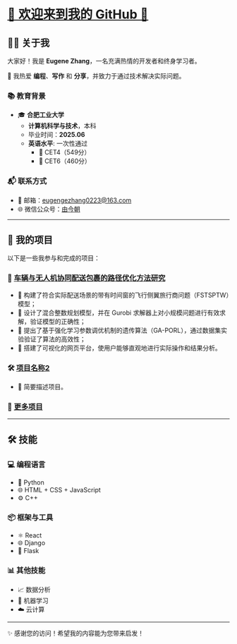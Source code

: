# [🌟 欢迎来到我的 GitHub 👋](https://github.com/eugenezhang0223)

## 👨‍💻 关于我

大家好！我是 **Eugene Zhang**，一名充满热情的开发者和终身学习者。

🎯 我热爱 **编程**、**写作** 和 **分享**，并致力于通过技术解决实际问题。

### 📚 教育背景

- 🎓 **合肥工业大学**
  - **计算机科学与技术**，本科
  - 毕业时间：**2025.06**
  - **英语水平**: 一次性通过
    - 📝 CET4（549分）
    - 📝 CET6（460分）

### 📬 联系方式

- 📧 邮箱：[eugengezhang0223@163.com](mailto:eugengezhang0223@163.com)
- 🌐 微信公众号：[由今朝](https://mp.weixin.qq.com/mp/profile_ext?action=home&__biz=Mzg4MzcxMjIzMQ==)

---

## 💼 我的项目

以下是一些我参与和完成的项目：

### 🚀 **[车辆与无人机协同配送包裹的路径优化方法研究](https://github.com/eugenezhang0223/VehicleDroneCollabDeliveryOptimization)**

- 🔹 构建了符合实际配送场景的带有时间窗的飞行侧翼旅行商问题（FSTSPTW）模型；
- 🔹 设计了混合整数规划模型，并在 Gurobi 求解器上对小规模问题进行有效求解，验证模型的正确性；
- 🔹 提出了基于强化学习参数调优机制的遗传算法（GA-PORL），通过数据集实验验证了算法的高效性；
- 🔹 搭建了可视化的网页平台，使用户能够直观地进行实际操作和结果分析。

### 🛠️ **[项目名称2](https://github.com/your-repo2)**
- 🌟 简要描述项目。

### 🔗 [更多项目](https://github.com/your-profile?tab=repositories)

---

## 🛠️ 技能

### 💻 编程语言

- 🐍 Python
- 🌐 HTML + CSS + JavaScript
- ⚙️ C++

### 📦 框架与工具

- ⚛️ React
- 🌐 Django
- 🔧 Flask

### 📊 其他技能

- 📈 数据分析
- 🤖 机器学习
- ☁️ 云计算

---

✨ 感谢您的访问！希望我的内容能为您带来启发！

